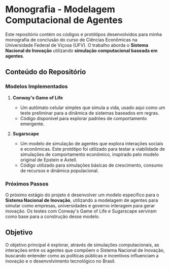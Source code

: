 # Monografia - Modelagem Computacional de Agentes

Este repositório contém os códigos e protótipos desenvolvidos para minha monografia de conclusão do curso de Ciências Econômicas na Universidade Federal de Viçosa (UFV). O trabalho aborda o **Sistema Nacional de Inovação** utilizando **simulação computacional baseada em agentes**.

## Conteúdo do Repositório

### Modelos Implementados
1. **Conway's Game of Life**
   - Um autômato celular simples que simula a vida, usado aqui como um teste preliminar para a dinâmica de sistemas baseados em regras.
   - Código disponível para explorar padrões de comportamento emergente.

2. **Sugarscape**
   - Um modelo de simulação de agentes que explora interações sociais e econômicas. Este protótipo foi utilizado para testar a viabilidade de simulações de comportamento econômico, inspirado pelo modelo original de Epstein e Axtell.
   - Código utilizado para simulações básicas de crescimento, consumo de recursos e dinâmica populacional.

### Próximos Passos
O próximo estágio do projeto é desenvolver um modelo específico para o **Sistema Nacional de Inovação**, utilizando a modelagem de agentes para simular como empresas, universidades e governo interagem para gerar inovação. Os testes com Conway's Game of Life e Sugarscape serviram como base para a construção desse modelo.

## Objetivo
O objetivo principal é explorar, através de simulações computacionais, as interações entre os agentes que compõem o Sistema Nacional de Inovação, buscando entender como as políticas públicas e incentivos influenciam a inovação e o desenvolvimento tecnológico no Brasil.
